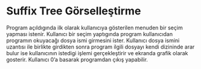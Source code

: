 # Suffix Tree Görselleştirme
Program açıldıgında ilk olarak kullanıcıya gösterilen
menuden bir seçim yapması istenir. Kullanıcı bir seçim
yaptıgında program kullanıcıdan programın okuyacağı dosya ismi
girmesini ister. Kullanıcı dosya ismini uzantısı ile birlikte
girdikten sonra program ilgili dosyayı kendi dizininde arar
bulur ise kullanıcının istedigi işlemi gerçekleştirir ve ekranda 
grafik olarak gosterir. Kullanıcı 0’a basarak programdan çıkış
yapabilir.
